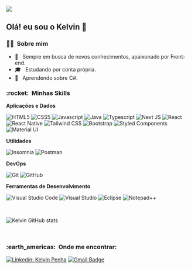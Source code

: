 
![](https://komarev.com/ghpvc/?username=VanessaSwerts&color=006bed)

<h2> Olá! eu sou o Kelvin 👋 </h2>
<h3> 👨‍💻 &nbsp;Sobre mim </h3>

- 🤔 &nbsp; Sempre em busca de novos conhecimentos, apaixonado por Front-end.
- 🎓 &nbsp; Estudando por conta própria</a>.
- 🌱 &nbsp; Aprendendo sobre C#.

<h3> :rocket: &nbsp;Minhas Skills </h3>

**Aplicações e Dados**

  
  ![HTML5](https://img.shields.io/badge/HTML5-E34F26?style=for-the-badge&logo=html5&logoColor=white)
  ![CSS5](https://img.shields.io/badge/CSS3-1572B6?style=for-the-badge&logo=css3&logoColor=white)
  ![Javascript](https://img.shields.io/badge/JavaScript-F7DF1E?style=for-the-badge&logo=javascript&logoColor=black)
  ![Java](https://img.shields.io/badge/Java-ED8B00?style=for-the-badge&logo=java&logoColor=white)
  ![Typescript](https://img.shields.io/badge/TypeScript-007ACC?style=for-the-badge&logo=typescript&logoColor=white)
  ![Next JS](https://img.shields.io/badge/Next-black?style=for-the-badge&logo=next.js&logoColor=white)
  ![React](https://img.shields.io/badge/React-20232A?style=for-the-badge&logo=react&logoColor=61DAFB)
  ![React Native](https://img.shields.io/badge/React_Native-20232A?style=for-the-badge&logo=react&logoColor=61DAFB)
  ![Tailwind CSS](https://img.shields.io/badge/Tailwind_CSS-38B2AC?style=for-the-badge&logo=tailwind-css&logoColor=white)
  ![Bootstrap](https://img.shields.io/badge/Bootstrap-563D7C?style=for-the-badge&logo=bootstrap&logoColor=white)
  ![Styled Components](https://img.shields.io/badge/styled--components-DB7093?style=for-the-badge&logo=styled-components&logoColor=white)
  ![Material UI](https://img.shields.io/badge/Material--UI-0081CB?style=for-the-badge&logo=material-ui&logoColor=white)


**Utilidades**

  ![Insomnia](https://img.shields.io/badge/Insomnia-black?style=for-the-badge&logo=insomnia&logoColor=5849BE)
  ![Postman](https://img.shields.io/badge/Postman-FF6C37?style=for-the-badge&logo=postman&logoColor=white)

**DevOps**

  ![Git](https://img.shields.io/badge/git-%23F05033.svg?style=for-the-badge&logo=git&logoColor=white)
  ![GitHub](https://img.shields.io/badge/github-%23121011.svg?style=for-the-badge&logo=github&logoColor=white)

**Ferramentas de Desenvolvimento**

  ![Visual Studio Code](https://img.shields.io/badge/Visual%20Studio%20Code-0078d7.svg?style=for-the-badge&logo=visual-studio-code&logoColor=white)
  ![Visual Studio](https://img.shields.io/badge/Visual%20Studio-5C2D91.svg?style=for-the-badge&logo=visual-studio&logoColor=white)
  ![Eclipse](https://img.shields.io/badge/Eclipse-FE7A16.svg?style=for-the-badge&logo=Eclipse&logoColor=white)
  ![Notepad++](https://img.shields.io/badge/Notepad++-90E59A.svg?style=for-the-badge&logo=notepad%2b%2b&logoColor=black)


<br/>

 ![Kelvin GitHub stats](https://github-readme-stats.vercel.app/api?username=KelvinKSP&theme=blue-green&show_icons=true)


<br/>

<h3> :earth_americas: &nbsp;Onde me encontrar: </h3> 

[![Linkedin: Kelvin Penha](https://img.shields.io/badge/-Kelvin-blue?style=flat-square&logo=Linkedin&logoColor=white&link=LINK-DO-SEU-LINKEDIN)](https://www.linkedin.com/in/kelvin-penha-42432b224/)
[![Gmail Badge](https://img.shields.io/badge/-kelvinpenha10@gmail.com-006bed?style=flat-square&logo=Gmail&logoColor=white&link=mailto:kelvinpenha10@gmail.com)](mailto:kelvinpenha10@gmail.com)
